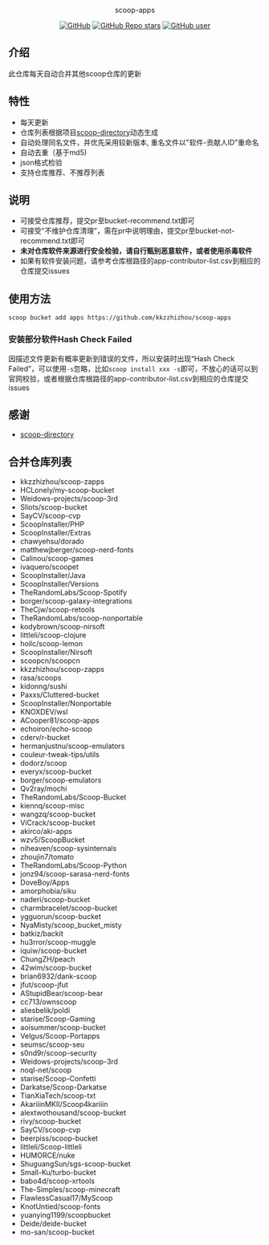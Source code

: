 <p align="center">
  scoop-apps
</p>
<p align="center">
  <a href="https://github.com/kkzzhizhou/scoop-apps"><img alt="GitHub" src="https://img.shields.io/badge/Readme--Style-standard--repository-brightgreen?style=flat-square&color=f83500"/></a>
  <a href="https://github.com/kkzzhizhou/scoop-apps"><img alt="GitHub Repo stars" src="https://img.shields.io/github/stars/kkzzhizhou/scoop-apps?style=flat-square"/></a>
  <a href="https://github.com/kkzzhizhou"><img alt="GitHub user" src="https://img.shields.io/badge/author-kkzzhizhou-brightgreen?style=flat-square"/></a>
</p>


## 介绍

此仓库每天自动合并其他scoop仓库的更新

## 特性

- 每天更新
- 仓库列表根据项目[scoop-directory](https://github.com/rasa/scoop-directory)动态生成
- 自动处理同名文件，并优先采用较新版本, 重名文件以"软件-贡献人ID"重命名
- 自动去重（基于md5)
- json格式检验
- 支持仓库推荐、不推荐列表

## 说明

- 可接受仓库推荐，提交pr至bucket-recommend.txt即可
- 可接受"不维护仓库清理”，需在pr中说明理由，提交pr至bucket-not-recommend.txt即可
- **未对仓库软件来源进行安全检验，请自行甄别恶意软件，或者使用杀毒软件**
- 如果有软件安装问题，请参考仓库根路径的app-contributor-list.csv到相应的仓库提交issues

## 使用方法

```
scoop bucket add apps https://github.com/kkzzhizhou/scoop-apps
```

### 安装部分软件Hash Check Failed



因描述文件更新有概率更新到错误的文件，所以安装时出现“Hash Check Failed”，可以使用`-s`忽略，比如`scoop install xxx -s`即可，不放心的话可以到官网校验，或者根据仓库根路径的app-contributor-list.csv到相应的仓库提交issues

## 感谢

- [scoop-directory](https://github.com/rasa/scoop-directory)

## 合并仓库列表

- kkzzhizhou/scoop-zapps
- HCLonely/my-scoop-bucket
- Weidows-projects/scoop-3rd
- Sliots/scoop-bucket
- SayCV/scoop-cvp
- ScoopInstaller/PHP
- ScoopInstaller/Extras
- chawyehsu/dorado
- matthewjberger/scoop-nerd-fonts
- Calinou/scoop-games
- ivaquero/scoopet
- ScoopInstaller/Java
- ScoopInstaller/Versions
- TheRandomLabs/Scoop-Spotify
- borger/scoop-galaxy-integrations
- TheCjw/scoop-retools
- TheRandomLabs/scoop-nonportable
- kodybrown/scoop-nirsoft
- littleli/scoop-clojure
- hoilc/scoop-lemon
- ScoopInstaller/Nirsoft
- scoopcn/scoopcn
- kkzzhizhou/scoop-zapps
- rasa/scoops
- kidonng/sushi
- Paxxs/Cluttered-bucket
- ScoopInstaller/Nonportable
- KNOXDEV/wsl
- ACooper81/scoop-apps
- echoiron/echo-scoop
- cderv/r-bucket
- hermanjustnu/scoop-emulators
- couleur-tweak-tips/utils
- dodorz/scoop
- everyx/scoop-bucket
- borger/scoop-emulators
- Qv2ray/mochi
- TheRandomLabs/Scoop-Bucket
- kiennq/scoop-misc
- wangzq/scoop-bucket
- ViCrack/scoop-bucket
- akirco/aki-apps
- wzv5/ScoopBucket
- niheaven/scoop-sysinternals
- zhoujin7/tomato
- TheRandomLabs/Scoop-Python
- jonz94/scoop-sarasa-nerd-fonts
- DoveBoy/Apps
- amorphobia/siku
- naderi/scoop-bucket
- charmbracelet/scoop-bucket
- ygguorun/scoop-bucket
- NyaMisty/scoop_bucket_misty
- batkiz/backit
- hu3rror/scoop-muggle
- iquiw/scoop-bucket
- ChungZH/peach
- 42wim/scoop-bucket
- brian6932/dank-scoop
- jfut/scoop-jfut
- AStupidBear/scoop-bear
- cc713/ownscoop
- aliesbelik/poldi
- starise/Scoop-Gaming
- aoisummer/scoop-bucket
- Velgus/Scoop-Portapps
- seumsc/scoop-seu
- s0nd9r/scoop-security
- Weidows-projects/scoop-3rd
- noql-net/scoop
- starise/Scoop-Confetti
- Darkatse/Scoop-Darkatse
- TianXiaTech/scoop-txt
- AkariiinMKII/Scoop4kariiin
- alextwothousand/scoop-bucket
- rivy/scoop-bucket
- SayCV/scoop-cvp
- beerpiss/scoop-bucket
- littleli/Scoop-littleli
- HUMORCE/nuke
- ShuguangSun/sgs-scoop-bucket
- Small-Ku/turbo-bucket
- babo4d/scoop-xrtools
- The-Simples/scoop-minecraft
- FlawlessCasual17/MyScoop
- KnotUntied/scoop-fonts
- yuanying1199/scoopbucket
- Deide/deide-bucket
- mo-san/scoop-bucket
